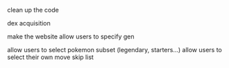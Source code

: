 clean up the code


dex acquisition




make the website
    allow users to specify gen

allow users to select pokemon subset (legendary, starters...)
allow users to select their own move skip list
